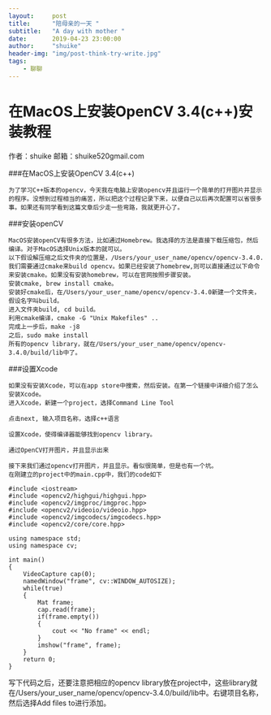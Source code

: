 ```yaml
---
layout:     post
title:      "陪母亲的一天 "
subtitle:   "A day with mother "
date:       2019-04-23 23:00:00
author:     "shuike"
header-img: "img/post-think-try-write.jpg"
tags:
    - 聊聊
---
```


# 在MacOS上安装OpenCV 3.4(c++)安装教程

作者：shuike
邮箱：shuike520gmail.com

###在MacOS上安装OpenCV 3.4(c++)

```
为了学习C++版本的opencv，今天我在电脑上安装opencv并且运行一个简单的打开图片并显示的程序。没想到过程相当的痛苦，所以把这个过程记录下来，以便自己以后再次配置可以省很多事。如果还有同学看到这篇文章后少走一些弯路，我就更开心了。
```
###安装openCV
```
MacOS安装openCV有很多方法，比如通过Homebrew。我选择的方法是直接下载压缩包，然后编译。对于MacOS选择Unix版本的就可以。
以下假设解压缩之后文件夹的位置是，/Users/your_user_name/opencv/opencv-3.4.0. 我们需要通过cmake来build opencv。如果已经安装了homebrew,则可以直接通过以下命令来安装cmake。如果没有安装homebrew，可以在官网按照步骤安装。
安装cmake, brew install cmake。
安装好cmake后，在/Users/your_user_name/opencv/opencv-3.4.0新建一个文件夹，假设名字叫build。
进入文件夹build, cd build。
利用cmake编译，cmake -G "Unix Makefiles" ..
完成上一步后，make -j8
之后，sudo make install
所有的opencv library，就在/Users/your_user_name/opencv/opencv-3.4.0/build/lib中了。
```

###设置Xcode
```
如果没有安装Xcode，可以在app store中搜索，然后安装。在第一个链接中详细介绍了怎么安装Xcode。
进入Xcode，新建一个project，选择Command Line Tool

点击next, 输入项目名称，选择c++语言

设置Xcode，使得编译器能够找到opencv library。

通过OpenCV打开图片，并且显示出来

接下来我们通过opencv打开图片，并且显示。看似很简单，但是也有一个坑。
在刚建立的project中的main.cpp中，我们的code如下
```


```
#include <iostream>
#include <opencv2/highgui/highgui.hpp>
#include <opencv2/imgproc/imgproc.hpp>
#include <opencv2/videoio/videoio.hpp>
#include <opencv2/imgcodecs/imgcodecs.hpp>
#include <opencv2/core/core.hpp>

using namespace std;
using namespace cv;

int main()
{
    VideoCapture cap(0);
    namedWindow("frame", cv::WINDOW_AUTOSIZE);
    while(true)
    {
        Mat frame;
        cap.read(frame);
        if(frame.empty())
        {
            cout << "No frame" << endl;
        }
        imshow("frame", frame);
    }
    return 0;
}
```
写下代码之后，还要注意把相应的opencv library放在project中，这些library就在/Users/your_user_name/opencv/opencv-3.4.0/build/lib中。右键项目名称，然后选择Add files to进行添加。



